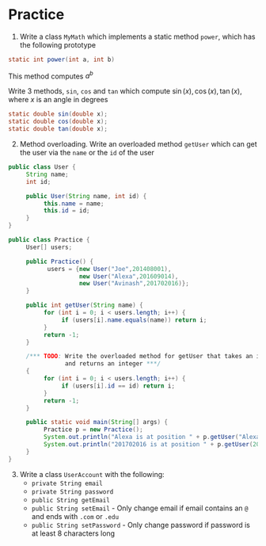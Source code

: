 # Practice

1. Write a class `MyMath` which implements a static method `power`, which has the following prototype

```java
static int power(int a, int b)
```

This method computes $a^b$

Write 3 methods, `sin`, `cos` and `tan` which compute $\sin(x), \cos(x), \tan(x)$, where $x$ is an angle in degrees

```java
static double sin(double x);
static double cos(double x);
static double tan(double x);
```

2. Method overloading. Write an overloaded method `getUser` which can get the user via the `name` or the `id` of the user

```java
public class User {
     String name;
     int id;

     public User(String name, int id) {
          this.name = name;
          this.id = id;
     }
}

public class Practice {
     User[] users;

     public Practice() {
           users = {new User("Joe",201408001),
                    new User("Alexa",201609014),
                    new User("Avinash",201702016)};
     }

     public int getUser(String name) {
          for (int i = 0; i < users.length; i++) {
               if (users[i].name.equals(name)) return i;
          }
          return -1;
     }

     /*** TODO: Write the overloaded method for getUser that takes an integer, id
                and returns an integer ***/
     {
          for (int i = 0; i < users.length; i++) {
               if (users[i].id == id) return i;
          }
          return -1;
     }

     public static void main(String[] args) {
          Practice p = new Practice();
          System.out.println("Alexa is at position " + p.getUser("Alexa"));
          System.out.println("201702016 is at position " + p.getUser(201702016));
     }
}
```

3. Write a class `UserAccount` with the following:
   - `private String email`
   - `private String password`
   - `public String getEmail`
   - `public String setEmail` - Only change email if email contains an `@` and ends with `.com` or `.edu`
   - `public String setPassword` - Only change password if password is at least 8 characters long
